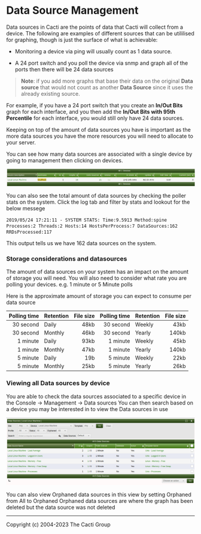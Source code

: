 # Data Source Management

Data sources in Cacti are the points of data that Cacti will collect from a
device. The following are examples of different sources that can be utililised
for graphing, though is just the surface of what is achievable:

- Monitoring a device via ping will usually count as 1 data source.

- A 24 port switch and you poll the device via snmp and graph all of the ports
  then there will be 24 data sources

> **Note**: if you add more graphs that base their data on the original **Data
> source** that would not count as another **Data Source** since it uses the
> already existing source.

For example, if you have a 24 port switch that you create an **In/Out Bits**
graph for each interface, and you then add the **In/Out Bits with 95th
Percentile** for each interface, you would still only have 24 data sources.

Keeping on top of the amount of data sources you have is important as the more
data sources you have the more resources you will need to allocate to your
server.

You can see how many data sources are associated with a single device by going
to management then clicking on devices.

![device datasources](images/device-datasource.png)

You can also see the total amount of data sources by checking the poller stats
on the system. Click the log tab and filter by stats and lookout for the below
messege

```console
2019/05/24 17:21:11 - SYSTEM STATS: Time:9.5913 Method:spine Processes:2 Threads:2 Hosts:14 HostsPerProcess:7 DataSources:162 RRDsProcessed:117
```

This output tells us we have 162 data sources on the system.

### Storage considerations and datasources

The amount of data sources on your system has an impact on the amount of storage
you will need. You will also need to consider what rate you are polling your
devices. e.g. 1 minute or 5 Minute polls

Here is the approximate amount of storage you can expect to consume per data
source

| Polling time | Retention | File size | Polling time | Retention | File size |
| -----------: | --------- | --------: | -----------: | --------- | --------: |
|    30 second | Daily     |      48kb |    30 second | Weekly    |      43kb |
|    30 second | Monthly   |      46kb |    30 second | Yearly    |     140kb |
|     1 minute | Daily     |      93kb |     1 minute | Weekly    |      45kb |
|     1 minute | Monthly   |      47kb |     1 minute | Yearly    |     140kb |
|     5 minute | Daily     |       19b |     5 minute | Weekly    |      22kb |
|     5 minute | Monthly   |      25kb |     5 minute | Yearly    |      26kb |

### Viewing all Data sources by device

You are able to check the data sources associated to a specific device in the
Console -> Management -> Data sources You can then search based on a device you
may be interested in to view the Data sources in use

![device datasources](images/data-sources-per-device.png)

You can also view Orphaned data sources in this view by setting Orphaned from
All to Orphaned Orphaned data sources are where the graph has been deleted but
the data source was not deleted

---

Copyright (c) 2004-2023 The Cacti Group
